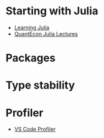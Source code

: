 # Starting with Julia

- [Learning Julia](https://julialang.org/learning/)
- [QuantEcon Julia Lectures](https://julia.quantecon.org/intro.html)

# Packages

# Type stability

# Profiler

- [VS Code Profiler](https://www.julia-vscode.org/docs/dev/userguide/profiler/)
